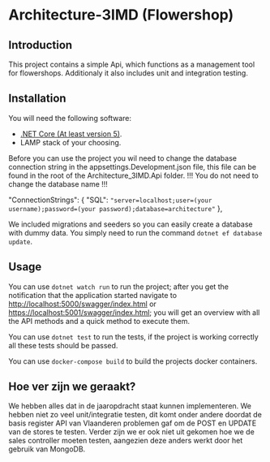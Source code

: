 # Architecture-3IMD (Flowershop)

## Introduction 

This project contains a simple Api, which functions as a management tool for flowershops. Additionaly it also includes unit and integration testing.

## Installation

You will need the following software:

- [.NET Core (At least version 5)](https://dotnet.microsoft.com/download).
- LAMP stack of your choosing.

Before you can use the project you wil need to change the database connection string in the appsettings.Development.json file, this file can be found in the root of the Architecture_3IMD.Api folder. !!! You do not need to change the database name !!!

"ConnectionStrings": {
    "SQL": `"server=localhost;user=(your username);password=(your password);database=architecture"`
},

We included migrations and seeders so you can easily create a database with dummy data. You simply need to run the command `dotnet ef database update`.

## Usage

You can use `dotnet watch run` to run the project; after you get the notification that the application started navigate to <http://localhost:5000/swagger/index.html> or <https://localhost:5001/swagger/index.html>; you will get an overview with all the API methods and a quick method to execute them.

You can use `dotnet test` to run the tests, if the project is working correctly all these tests should be passed.

You can use `docker-compose build` to build the projects docker containers.

## Hoe ver zijn we geraakt?

We hebben alles dat in de jaaropdracht staat kunnen implementeren. We hebben niet zo veel unit/integratie testen, dit komt onder andere doordat de basis register API van Vlaanderen problemen gaf om de POST en UPDATE van de stores te testen. Verder zijn we er ook niet uit gekomen hoe we de sales controller moeten testen, aangezien deze anders werkt door het gebruik van MongoDB.



